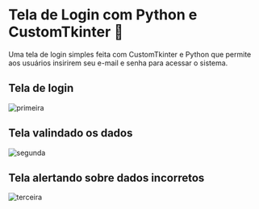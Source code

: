 # Tela de Login com Python e CustomTkinter 🐍

Uma tela de login simples feita com CustomTkinter e Python que permite aos usuários insirirem seu e-mail e senha para acessar o sistema.

## Tela de login

![primeira](https://github.com/user-attachments/assets/e0e7aff1-0d53-4c75-b770-cddd2b22e748)

## Tela valindado os dados

![segunda](https://github.com/user-attachments/assets/87967141-2b91-40c8-8b2b-fa8f3a7a63a7)


## Tela alertando sobre dados incorretos

![terceira](https://github.com/user-attachments/assets/96eb3f13-7acc-4552-af4a-d7a688bccd7b)
